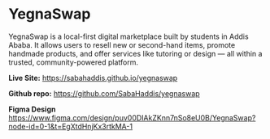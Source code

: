 # YegnaSwap

YegnaSwap is a local-first digital marketplace built by students in Addis Ababa. It allows users to resell new or second-hand items, promote handmade products, and offer services like tutoring or design — all within a trusted, community-powered platform.

 **Live Site:** https://sabahaddis.github.io/yegnaswap
 
 **Github repo:** https://github.com/SabaHaddis/yegnaswap
 
 **Figma Design** https://www.figma.com/design/puv00DIAkZKnn7nSo8eU0B/YegnaSwap?node-id=0-1&t=EgXtdHnjKx3rtkMA-1
